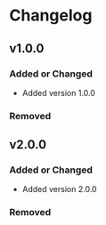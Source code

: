 # Changelog

## v1.0.0

### Added or Changed
- Added version 1.0.0

### Removed

## v2.0.0

### Added or Changed
- Added version 2.0.0

### Removed
